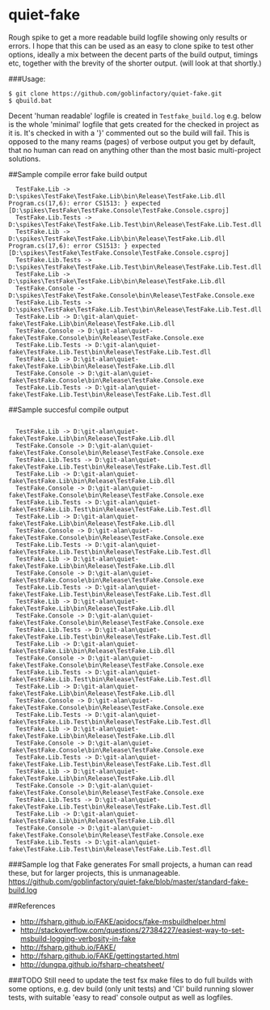 # quiet-fake
Rough spike to get a more readable build logfile showing only results or errors. I hope that this can be used as an easy to clone spike to test other options, ideally a mix between the decent parts of the build output, timings etc, together with the brevity of the shorter output. (will look at that shortly.)

###Usage:
```
$ git clone https://github.com/goblinfactory/quiet-fake.git
$ qbuild.bat
```
Decent 'human readable' logfile is created in ``Testfake_build.log`` e.g. below is the whole 'minimal' logfile that gets created for the checked in project as it is. It's checked in with a '}' commented out so the build will fail. This is  opposed to the many reams (pages) of verbose output you get by default, that no human can read on anything other than the most basic multi-project solutions.

##Sample compile error fake build output
```
  TestFake.Lib -> D:\spikes\TestFake\TestFake.Lib\bin\Release\TestFake.Lib.dll
Program.cs(17,6): error CS1513: } expected [D:\spikes\TestFake\TestFake.Console\TestFake.Console.csproj]
  TestFake.Lib.Tests -> D:\spikes\TestFake\TestFake.Lib.Test\bin\Release\TestFake.Lib.Test.dll
  TestFake.Lib -> D:\spikes\TestFake\TestFake.Lib\bin\Release\TestFake.Lib.dll
Program.cs(17,6): error CS1513: } expected [D:\spikes\TestFake\TestFake.Console\TestFake.Console.csproj]
  TestFake.Lib.Tests -> D:\spikes\TestFake\TestFake.Lib.Test\bin\Release\TestFake.Lib.Test.dll
  TestFake.Lib -> D:\spikes\TestFake\TestFake.Lib\bin\Release\TestFake.Lib.dll
  TestFake.Console -> D:\spikes\TestFake\TestFake.Console\bin\Release\TestFake.Console.exe
  TestFake.Lib.Tests -> D:\spikes\TestFake\TestFake.Lib.Test\bin\Release\TestFake.Lib.Test.dll
  TestFake.Lib -> D:\git-alan\quiet-fake\TestFake.Lib\bin\Release\TestFake.Lib.dll
  TestFake.Console -> D:\git-alan\quiet-fake\TestFake.Console\bin\Release\TestFake.Console.exe
  TestFake.Lib.Tests -> D:\git-alan\quiet-fake\TestFake.Lib.Test\bin\Release\TestFake.Lib.Test.dll
  TestFake.Lib -> D:\git-alan\quiet-fake\TestFake.Lib\bin\Release\TestFake.Lib.dll
  TestFake.Console -> D:\git-alan\quiet-fake\TestFake.Console\bin\Release\TestFake.Console.exe
  TestFake.Lib.Tests -> D:\git-alan\quiet-fake\TestFake.Lib.Test\bin\Release\TestFake.Lib.Test.dll
```

##Sample succesful compile output
```

  TestFake.Lib -> D:\git-alan\quiet-fake\TestFake.Lib\bin\Release\TestFake.Lib.dll
  TestFake.Console -> D:\git-alan\quiet-fake\TestFake.Console\bin\Release\TestFake.Console.exe
  TestFake.Lib.Tests -> D:\git-alan\quiet-fake\TestFake.Lib.Test\bin\Release\TestFake.Lib.Test.dll
  TestFake.Lib -> D:\git-alan\quiet-fake\TestFake.Lib\bin\Release\TestFake.Lib.dll
  TestFake.Console -> D:\git-alan\quiet-fake\TestFake.Console\bin\Release\TestFake.Console.exe
  TestFake.Lib.Tests -> D:\git-alan\quiet-fake\TestFake.Lib.Test\bin\Release\TestFake.Lib.Test.dll
  TestFake.Lib -> D:\git-alan\quiet-fake\TestFake.Lib\bin\Release\TestFake.Lib.dll
  TestFake.Console -> D:\git-alan\quiet-fake\TestFake.Console\bin\Release\TestFake.Console.exe
  TestFake.Lib.Tests -> D:\git-alan\quiet-fake\TestFake.Lib.Test\bin\Release\TestFake.Lib.Test.dll
  TestFake.Lib -> D:\git-alan\quiet-fake\TestFake.Lib\bin\Release\TestFake.Lib.dll
  TestFake.Console -> D:\git-alan\quiet-fake\TestFake.Console\bin\Release\TestFake.Console.exe
  TestFake.Lib.Tests -> D:\git-alan\quiet-fake\TestFake.Lib.Test\bin\Release\TestFake.Lib.Test.dll
  TestFake.Lib -> D:\git-alan\quiet-fake\TestFake.Lib\bin\Release\TestFake.Lib.dll
  TestFake.Console -> D:\git-alan\quiet-fake\TestFake.Console\bin\Release\TestFake.Console.exe
  TestFake.Lib.Tests -> D:\git-alan\quiet-fake\TestFake.Lib.Test\bin\Release\TestFake.Lib.Test.dll
  TestFake.Lib -> D:\git-alan\quiet-fake\TestFake.Lib\bin\Release\TestFake.Lib.dll
  TestFake.Console -> D:\git-alan\quiet-fake\TestFake.Console\bin\Release\TestFake.Console.exe
  TestFake.Lib.Tests -> D:\git-alan\quiet-fake\TestFake.Lib.Test\bin\Release\TestFake.Lib.Test.dll
  TestFake.Lib -> D:\git-alan\quiet-fake\TestFake.Lib\bin\Release\TestFake.Lib.dll
  TestFake.Console -> D:\git-alan\quiet-fake\TestFake.Console\bin\Release\TestFake.Console.exe
  TestFake.Lib.Tests -> D:\git-alan\quiet-fake\TestFake.Lib.Test\bin\Release\TestFake.Lib.Test.dll
  TestFake.Lib -> D:\git-alan\quiet-fake\TestFake.Lib\bin\Release\TestFake.Lib.dll
  TestFake.Console -> D:\git-alan\quiet-fake\TestFake.Console\bin\Release\TestFake.Console.exe
  TestFake.Lib.Tests -> D:\git-alan\quiet-fake\TestFake.Lib.Test\bin\Release\TestFake.Lib.Test.dll
  TestFake.Lib -> D:\git-alan\quiet-fake\TestFake.Lib\bin\Release\TestFake.Lib.dll
  TestFake.Console -> D:\git-alan\quiet-fake\TestFake.Console\bin\Release\TestFake.Console.exe
  TestFake.Lib.Tests -> D:\git-alan\quiet-fake\TestFake.Lib.Test\bin\Release\TestFake.Lib.Test.dll
  TestFake.Lib -> D:\git-alan\quiet-fake\TestFake.Lib\bin\Release\TestFake.Lib.dll
  TestFake.Console -> D:\git-alan\quiet-fake\TestFake.Console\bin\Release\TestFake.Console.exe
  TestFake.Lib.Tests -> D:\git-alan\quiet-fake\TestFake.Lib.Test\bin\Release\TestFake.Lib.Test.dll

```
###Sample log that Fake generates
For small projects, a human can read these, but for larger projects, this is unmanageable.
https://github.com/goblinfactory/quiet-fake/blob/master/standard-fake-build.log

##References
- http://fsharp.github.io/FAKE/apidocs/fake-msbuildhelper.html
- http://stackoverflow.com/questions/27384227/easiest-way-to-set-msbuild-logging-verbosity-in-fake
- http://fsharp.github.io/FAKE/
- http://fsharp.github.io/FAKE/gettingstarted.html
- http://dungpa.github.io/fsharp-cheatsheet/

###TODO
Still need to update the test fsx make files to do full builds with some options, e.g. dev build (only unit tests) and 'CI' build running slower tests, with suitable 'easy to read' console output as well as logfiles.

